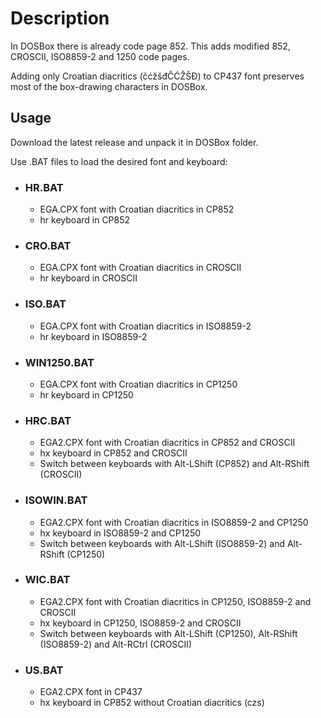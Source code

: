 # Description
In DOSBox there is already code page 852. This adds modified 852, CROSCII, ISO8859-2 and 1250 code pages.

Adding only Croatian diacritics (čćžšđČĆŽŠĐ) to CP437 font preserves most of the box-drawing characters in DOSBox.

## Usage
Download the latest release and unpack it in DOSBox folder.

Use .BAT files to load the desired font and keyboard:

- ### HR.BAT
     - EGA.CPX font with Croatian diacritics in CP852
     - hr keyboard in CP852
- ### CRO.BAT
     - EGA.CPX font with Croatian diacritics in CROSCII
     - hr keyboard in CROSCII
- ### ISO.BAT
     - EGA.CPX font with Croatian diacritics in ISO8859-2
     - hr keyboard in ISO8859-2
- ### WIN1250.BAT
     - EGA.CPX font with Croatian diacritics in CP1250
     - hr keyboard in CP1250
- ### HRC.BAT
     - EGA2.CPX font with Croatian diacritics in CP852 and CROSCII
     - hx keyboard in CP852 and CROSCII
     - Switch between keyboards with Alt-LShift (CP852) and Alt-RShift (CROSCII)
- ### ISOWIN.BAT
     - EGA2.CPX font with Croatian diacritics in ISO8859-2 and CP1250
     - hx keyboard in ISO8859-2 and CP1250
     - Switch between keyboards with Alt-LShift (ISO8859-2) and Alt-RShift (CP1250)
- ### WIC.BAT
     - EGA2.CPX font with Croatian diacritics in CP1250, ISO8859-2 and CROSCII
     - hx keyboard in CP1250, ISO8859-2 and CROSCII
     - Switch between keyboards with Alt-LShift (CP1250), Alt-RShift (ISO8859-2) and Alt-RCtrl (CROSCII)
- ### US.BAT
     - EGA2.CPX font in CP437
     - hx keyboard in CP852 without Croatian diacritics (czs)
